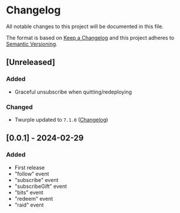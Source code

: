 # Changelog
All notable changes to this project will be documented in this file.

The format is based on [Keep a Changelog](http://keepachangelog.com/en/1.0.0/)
and this project adheres to [Semantic Versioning](http://semver.org/spec/v2.0.0.html).

## [Unreleased]
### Added
- Graceful unsubscribe when quitting/redeploying
### Changed 
- Twurple updated to `7.1.0` ([Changelog](https://github.com/twurple/twurple/releases/tag/v7.1.0))

## [0.0.1] - 2024-02-29
### Added
- First release
- "follow" event
- "subscribe" event
- "subscribeGift" event
- "bits" event
- "redeem" event
- "raid" event
